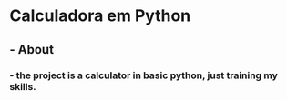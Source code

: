 # Calculadora em Python

## - About

### - the project is a calculator in basic python, just training my skills.
